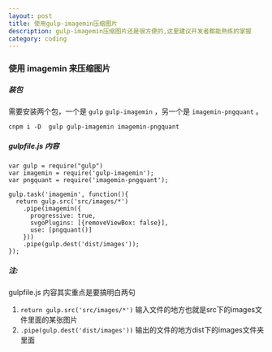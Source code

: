 ```yaml
---
layout: post
title: 使用gulp-imagemin压缩图片
description: gulp-imagemin压缩图片还是很方便的,这里建议开发者都能熟练的掌握
category: coding
---
```


### 使用 imagemin 来压缩图片  

##### 装包    

需要安装两个包，一个是 `gulp` `gulp-imagemin` ，另一个是 `imagemin-pngquant` 。  

```
cnpm i -D  gulp gulp-imagemin imagemin-pngquant
```

##### gulpfile.js 内容  

```
var gulp = require("gulp")
var imagemin = require('gulp-imagemin');
var pngquant = require('imagemin-pngquant');

gulp.task('imagemin', function(){
  return gulp.src('src/images/*')
    .pipe(imagemin({
      progressive: true,
      svgoPlugins: [{removeViewBox: false}],
      use: [pngquant()]
    }))
    .pipe(gulp.dest('dist/images'));
});
```  

##### 注:  

gulpfile.js 内容其实重点是要搞明白两句  
1. `return gulp.src('src/images/*')` 输入文件的地方也就是src下的images文件里面的某张图片  
2. `.pipe(gulp.dest('dist/images'))` 输出的文件的地方dist下的images文件夹里面  
